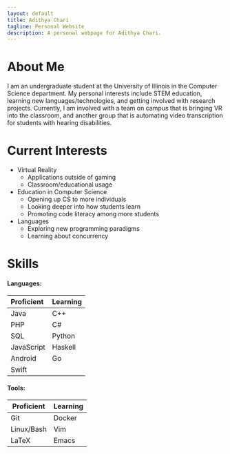 ```yaml
---
layout: default
title: Adithya Chari
tagline: Personal Website
description: A personal webpage for Adithya Chari.
---
```


# About Me
I am an undergraduate student at the University of Illinois in the Computer Science department. My personal interests include STEM education, learning new languages/technologies, and getting involved with research projects. Currently, I am involved with a team on campus that is bringing VR into the classroom, and another group that is automating video transcription for students with hearing disabilities.



# Current Interests

- Virtual Reality
  - Applications outside of gaming
  - Classroom/educational usage
- Education in Computer Science
  - Opening up CS to more individuals
  - Looking deeper into how students learn
  - Promoting code literacy among more students
- Languages
  - Exploring new programming paradigms
  - Learning about concurrency



# Skills

#### Languages: 

| Proficient | Learning |
| :--------- | :------- |
| Java       | C++      |
| PHP        | C#       |
| SQL        | Python   |
| JavaScript | Haskell  |
| Android    | Go       |
| Swift      |          |



#### Tools: 

| Proficient | Learning |
| ---------- | -------- |
| Git        | Docker   |
| Linux/Bash | Vim      |
| LaTeX      | Emacs    |


